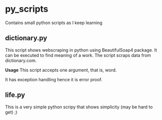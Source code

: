 # py_scripts
Contains small python scripts as I keep learning

## dictionary.py
This script shows webscraping in python using BeautifulSoap4 package. It can be executed to find meaning of a work. The script scraps data from dictionary.com.

**Usage**
This script accepts one argument, that is, word. 

It has exception handling hence it is error proof.

## life.py
This is a very simple python scripy that shows simplicity (may be hard to get) ;)
